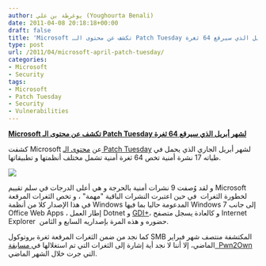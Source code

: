 ```yaml
---
author: يوغرطة بن علي (Youghourta Benali)
date: 2011-04-08 20:18:18+00:00
draft: false
title: 'Microsoft تكشف عن محتوى الـ Patch Tuesday لشهر أبريل الذي سيرقع 64 ثغرة '
type: post
url: /2011/04/microsoft-april-patch-tuesday/
categories:
- Microsoft
- Security
tags:
- Microsoft
- Patch Tuesday
- Security
- Vulnerabilities
---
```


[**Microsoft تكشف عن محتوى الـ Patch Tuesday لشهر أبريل الذي سيرقع 64 ثغرة**](//www.it-scoop.com/2011/04/microsoft-april-patch-tuesday/)


كشفت Microsoft عن [محتوى الـ Patch Tuesday](http://www.microsoft.com/technet/security/Bulletin/MS11-apr.mspx) لشهر أبريل الجاري الذي يحمل في طياته 17 نشرة أمنية تخص 64 ثغرة أمنية تشمل مختلف أنظمتها و تطبيقاتها.

[![](https://www.it-scoop.com/wp-content/uploads/2010/08/Microsoft_patch_tuesday.jpg)
](//www.it-scoop.com/2011/04/microsoft-april-patch-tuesday/)

و لقد وُصفت 9 نشرات أمنية بالحرجة و هي أعلى الدرجات في سلم تقييم Microsoft لخطورة الثغرات  في حين اعتبرت النشرات الباقية "مهمة" ، و تخص الثغرات المرقعة في هذا الإصدار كلا من أنظمة Windows المدعومة حاليا بما فيها Windows 7 إلى جانب Office Web Apps ، إطار العمل Dotnet و [GDI+](http://msdn.microsoft.com/en-us/library/ms533798(v=vs.85).aspx)، و كالعادة يسجل متصفح Internet Explorer  حضوره و هذه المرة بإصداريه السابع و الثامن.

كما نجد من ضمن الثغرات المرقعة ثغرة بروتوكول SMB المكتشفة منتصف شهر فبراير الماضي، إلا أننا لا نجد أية إشارة إلى الثغرات التي تم استغلالها في[ مسابقة  Pwn2Own](https://www.it-scoop.com/2011/03/pwn2own-safari-5-seconds/) التي جرت خلال الشهر الماضي.




